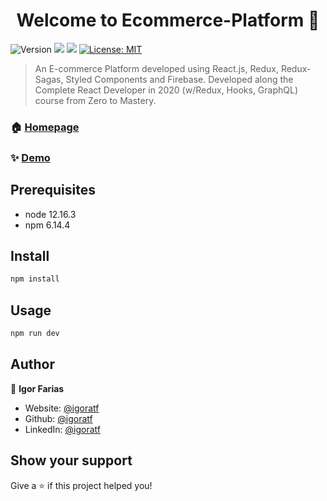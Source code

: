 <h1 align="center">Welcome to Ecommerce-Platform 👋</h1>
<p>
  <img alt="Version" src="https://img.shields.io/badge/version-1.0.0-blue.svg?cacheSeconds=2592000" />
  <img src="https://img.shields.io/badge/node-12.16.3-blue.svg" />
  <img src="https://img.shields.io/badge/npm-6.14.4-blue.svg" />
  <a href="#" target="_blank">
    <img alt="License: MIT" src="https://img.shields.io/badge/License-MIT-yellow.svg" />
  </a>
</p>

> An E-commerce Platform developed using React.js, Redux, Redux-Sagas, Styled Components and Firebase. Developed along the Complete React Developer in 2020 (w/Redux, Hooks, GraphQL) course from Zero to Mastery.

### 🏠 [Homepage](https://github.com/igoratf/Ecommerce-Platform)

### ✨ [Demo](https://ecommerce-crwn-clothing.herokuapp.com/)

## Prerequisites

- node 12.16.3
- npm 6.14.4

## Install

```sh
npm install
```

## Usage

```sh
npm run dev
```

## Author

👤 **Igor Farias**

* Website: [@igoratf](https://igoratf.github.io/portfolio)
* Github: [@igoratf](https://github.com/igoratf)
* LinkedIn: [@igoratf](https://linkedin.com/in/igoratf)

## Show your support

Give a ⭐️ if this project helped you!